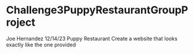# Challenge3PuppyRestaurantGroupProject 
Joe Hernandez
12/14/23
Puppy Restaurant
Create a website that looks exactly like the one provided





